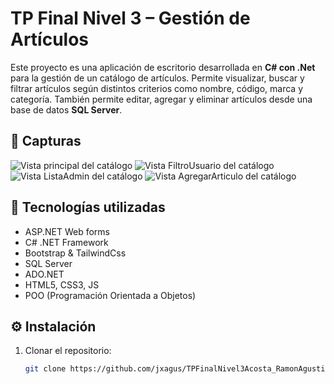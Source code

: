 # TP Final Nivel 3 – Gestión de Artículos

Este proyecto es una aplicación de escritorio desarrollada en **C# con .Net** para la gestión de un catálogo de artículos. 
Permite visualizar, buscar y filtrar artículos según distintos criterios como nombre, código, marca y categoría. También permite editar, agregar y eliminar artículos desde una base de datos **SQL Server**.

## 📸 Capturas


![Vista principal del catálogo]([https://github.com/jxagus/TPFinalNivel3Acosta_RamonAgustin/blob/main/Capturas/vista_principal.png](https://github.com/jxagus/TPFinalNivel3Acosta_RamonAgustin/blob/main/ArticulosWeb/Img/Capturas/ScreamInicio.png))
![Vista FiltroUsuario del catálogo](https://github.com/jxagus/TPFinalNivel3Acosta_RamonAgustin/blob/main/ArticulosWeb/Img/Capturas/ScreamFiltro.png)
![Vista ListaAdmin del catálogo](https://github.com/jxagus/TPFinalNivel3Acosta_RamonAgustin/blob/main/ArticulosWeb/Img/Capturas/ScreamLista.png)
![Vista AgregarArticulo del catálogo](https://github.com/jxagus/TPFinalNivel3Acosta_RamonAgustin/blob/main/ArticulosWeb/Img/Capturas/ScreamAgregar.png)


## 🧰 Tecnologías utilizadas

- ASP.NET Web forms
- C# .NET Framework
- Bootstrap & TailwindCss
- SQL Server
- ADO.NET
- HTML5, CSS3, JS
- POO (Programación Orientada a Objetos)

## ⚙️ Instalación

1. Clonar el repositorio:
   ```bash
   git clone https://github.com/jxagus/TPFinalNivel3Acosta_RamonAgustin.git
